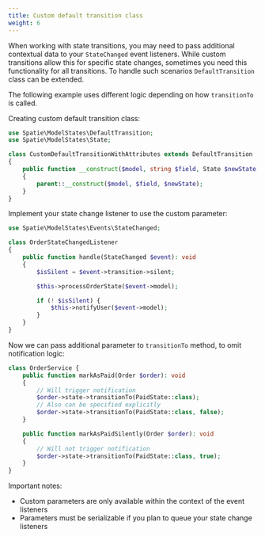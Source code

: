 ```yaml
---
title: Custom default transition class
weight: 6
---
```


When working with state transitions, you may need to pass additional contextual data to your `StateChanged` event
listeners. While custom transitions allow this for specific state changes, sometimes you need this functionality for all
transitions. To handle such scenarios `DefaultTransition` class can be extended.

The following example uses different logic depending on how `transitionTo` is called.

Creating custom default transition class:

```php
use Spatie\ModelStates\DefaultTransition;
use Spatie\ModelStates\State;

class CustomDefaultTransitionWithAttributes extends DefaultTransition
{
    public function __construct($model, string $field, State $newState, public bool $silent = false)
    {
        parent::__construct($model, $field, $newState);
    }
}
```


Implement your state change listener to use the custom parameter:

```php
use Spatie\ModelStates\Events\StateChanged;

class OrderStateChangedListener
{
    public function handle(StateChanged $event): void
    {
        $isSilent = $event->transition->silent;

        $this->processOrderState($event->model);

        if (! $isSilent) {
            $this->notifyUser($event->model);
        }
    }
}
```

Now we can pass additional parameter to `transitionTo` method, to omit notification logic:

```php
class OrderService {
    public function markAsPaid(Order $order): void
    {
        // Will trigger notification
        $order->state->transitionTo(PaidState::class);
        // Also can be specified explicitly
        $order->state->transitionTo(PaidState::class, false);
    }

    public function markAsPaidSilently(Order $order): void
    {
        // Will not trigger notification
        $order->state->transitionTo(PaidState::class, true);
    }
}
```

Important notes:

- Custom parameters are only available within the context of the event listeners
- Parameters must be serializable if you plan to queue your state change listeners
